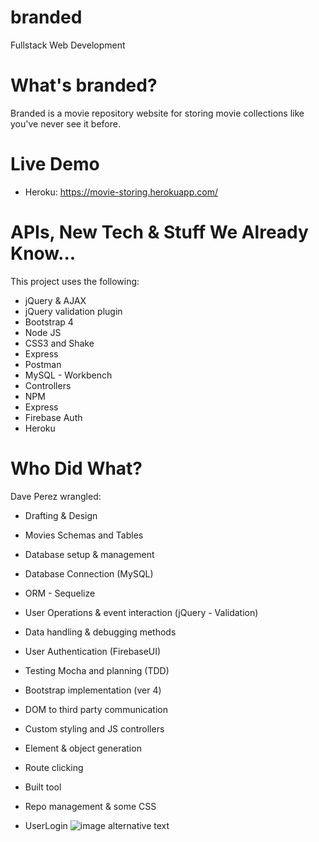 # branded

Fullstack Web Development

# What's branded?
Branded is a movie repository website for storing movie collections like you've never see it before.

# Live Demo
* Heroku: https://movie-storing.herokuapp.com/

# APIs, New Tech & Stuff We Already Know...
This project uses the following:
* jQuery & AJAX
* jQuery validation plugin
* Bootstrap 4
* Node JS
* CSS3 and Shake
* Express
* Postman
* MySQL - Workbench
* Controllers
* NPM
* Express
* Firebase Auth
* Heroku

# Who Did What?
Dave Perez wrangled:
* Drafting & Design
* Movies Schemas and Tables
* Database setup & management
* Database Connection (MySQL)
* ORM - Sequelize
* User Operations & event interaction (jQuery - Validation)
* Data handling & debugging methods
* User Authentication (FirebaseUI)
* Testing Mocha and planning (TDD)
* Bootstrap implementation (ver 4)
* DOM to third party communication
* Custom styling and JS controllers
* Element & object generation
* Route clicking
* Built tool
* Repo management & some CSS

* UserLogin
![image alternative text](https://i.imgur.com/eoOnf16.png)

